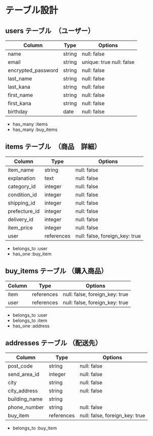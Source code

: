 # テーブル設計

## users テーブル　（ユーザー）

| Column             | Type          | Options                        |
| ------------------ | ------------- | ------------------------------ |
| name               | string        | null: false                    |  名前
| email              | string        | unique: true  null: false      |  アドレス
| encrypted_password | string        | null: false                    |  パスワード
| last_name          | string        | null: false                    |  苗字（全角）
| last_kana          | string        | null: false                    |  フリガナ（苗字）
| first_name         | string        | null: false                    |  名前（全角）
| first_kana         | string        | null: false                    |  フリガナ（名前）
| birthday           | date          | null: false                    |  生年月日


- has_many :items
- has_many :buy_items

## items テーブル　（商品　詳細）

| Column             | Type          | Options                        |
| ------------------ | ------------- | ------------------------------ |
| item_name          | string        | null: false                    |  商品名
| explanation        | text          | null: false                    |  商品説明
| category_id        | integer       | null: false                    |  カテゴリー
| condition_id       | integer       | null: false                    |  商品状態
| shipping_id        | integer       | null: false                    |  配送料
| prefecture_id      | integer       | null: false                    |  発送元の地域(プルダウン　都道府県)
| delivery_id        | integer       | null: false                    |  発送までの日数
| item_price         | integer       | null: false                    |  価格
| user               | references    | null: false, foreign_key: true |


- belongs_to :user
- has_one :buy_item


## buy_items テーブル （購入商品）

| Column             | Type          | Options                        |
| ------------------ | ------------- | ------------------------------ |
| item               | references    | null: false, foreign_key: true |  itemsテーブルの情報
| user               | references    | null: false, foreign_key: true |  usersテーブルの情報


- belongs_to :user
- belongs_to :item
- has_one :address


## addresses テーブル （配送先）


| Column             | Type          | Options                        |
| ------------------ | ------------- | ------------------------------ |
| post_code          | string        | null: false                    |  郵便番号
| send_area_id       | integer       | null: false                    |  都道府県（プルダウン）
| city               | string        | null: false                    |  市町
| city_address       | string        | null: false                    |  番地
| building_name      | string        |                                |  建物名（任意）
| phone_number       | string        | null: false                    |  電話番号
| buy_item           | references    | null: false, foreign_key: true |  buy_itemテーブルの情報


- belongs_to :buy_item

